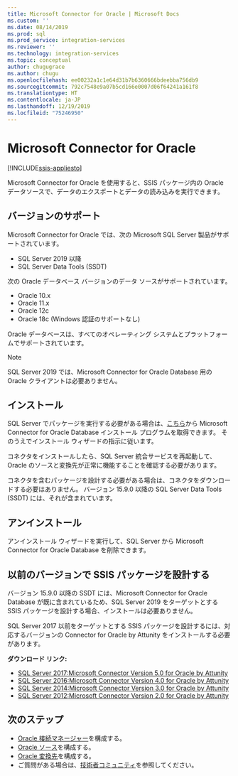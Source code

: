 ```yaml
---
title: Microsoft Connector for Oracle | Microsoft Docs
ms.custom: ''
ms.date: 08/14/2019
ms.prod: sql
ms.prod_service: integration-services
ms.reviewer: ''
ms.technology: integration-services
ms.topic: conceptual
author: chugugrace
ms.author: chugu
ms.openlocfilehash: ee00232a1c1e64d31b7b6360666bdeebba756db9
ms.sourcegitcommit: 792c7548e9a07b5cd166e0007d06f64241a161f8
ms.translationtype: HT
ms.contentlocale: ja-JP
ms.lasthandoff: 12/19/2019
ms.locfileid: "75246950"
---
```

# <a name="microsoft-connector-for-oracle"></a>Microsoft Connector for Oracle

[!INCLUDE[ssis-appliesto](../../includes/ssis-appliesto-ssvrpluslinux-asdb-asdw-xxx.md)]

Microsoft Connector for Oracle を使用すると、SSIS パッケージ内の Oracle データソースで、データのエクスポートとデータの読み込みを実行できます。

## <a name="version-support"></a>バージョンのサポート

Microsoft Connector for Oracle では、次の Microsoft SQL Server 製品がサポートされています。

- SQL Server 2019 以降
- SQL Server Data Tools (SSDT)

次の Oracle データベース バージョンのデータ ソースがサポートされています。

- Oracle 10.x
- Oracle 11.x
- Oracle 12c
- Oracle 18c (Windows 認証のサポートなし)

Oracle データベースは、すべてのオペレーティング システムとプラットフォームでサポートされています。
> [!NOTE]
>
> SQL Server 2019 では、Microsoft Connector for Oracle Database 用の Oracle クライアントは必要ありません。

## <a name="installation"></a>インストール

SQL Server でパッケージを実行する必要がある場合は、[こちら](https://www.microsoft.com/download/details.aspx?id=58228)から Microsoft Connector for Oracle Database インストール プログラムを取得できます。 そのうえでインストール ウィザードの指示に従います。

コネクタをインストールしたら、SQL Server 統合サービスを再起動して、Oracle のソースと変換先が正常に機能することを確認する必要があります。

コネクタを含むパッケージを設計する必要がある場合は、コネクタをダウンロードする必要はありません。 バージョン 15.9.0 以降の SQL Server Data Tools (SSDT) には、それが含まれています。

## <a name="uninstallation"></a>アンインストール

アンインストール ウィザードを実行して、SQL Server から Microsoft Connector for Oracle Database を削除できます。

## <a name="design-ssis-package-with-previous-version"></a>以前のバージョンで SSIS パッケージを設計する

バージョン 15.9.0 以降の SSDT には、Microsoft Connector for Oracle Database が既に含まれているため、SQL Server 2019 をターゲットとする SSIS パッケージを設計する場合、インストールは必要ありません。

SQL Server 2017 以前をターゲットとする SSIS パッケージを設計するには、対応するバージョンの Connector for Oracle by Attunity をインストールする必要があります。

**ダウンロード リンク:**

- [SQL Server 2017:Microsoft Connector Version 5.0 for Oracle by Attunity](https://www.microsoft.com/download/details.aspx?id=55179)
- [SQL Server 2016:Microsoft Connector Version 4.0 for Oracle by Attunity](https://www.microsoft.com/download/details.aspx?id=52950)
- [SQL Server 2014:Microsoft Connector Version 3.0 for Oracle by Attunity](https://www.microsoft.com/download/details.aspx?id=44582)
- [SQL Server 2012:Microsoft Connector Version 2.0 for Oracle by Attunity](https://www.microsoft.com/download/details.aspx?id=29283)

## <a name="next-steps"></a>次のステップ

- [Oracle 接続マネージャー](oracle-connection-manager.md)を構成する。
- [Oracle ソース](oracle-source.md)を構成する。
- [Oracle 変換先](oracle-destination.md)を構成する。
- ご質問がある場合は、[技術者コミュニティ](https://aka.ms/AA5u35j)を参照してください。

